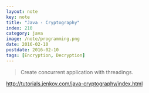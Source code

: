 ```yaml
---
layout: note
key: note
title: "Java - Cryptography"
index: 210
category: java
image: /note/programming.png
date: 2016-02-10
postdate: 2016-02-10
tags: [Encryption, Decryption]
---
```


> Create concurrent application with threadings.


http://tutorials.jenkov.com/java-cryptography/index.html
